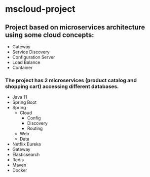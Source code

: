 # mscloud-project


## Project based on microservices architecture using some cloud concepts:
- Gateway
- Service Discovery
- Configuration Server
- Load Balance
- Container

### The project has 2 microservices (product catalog and shopping cart) accessing different databases.


- Java 11
- Spring Boot
- Spring
  - Cloud
    - Config
    - Discovery
    - Routing
  - Web
  - Data
- Netflix Eureka
- Gateway
- Elasticsearch
- Redis
- Maven
- Docker
